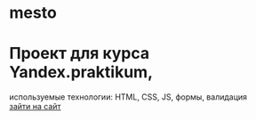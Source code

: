 # mesto
<h1><b>Проект для курса Yandex.praktikum,</b></h1> используемые технологии: HTML, CSS, JS, формы, валидация<br>
<a href="https://roschek.github.io/mesto/">зайти на сайт</a>
